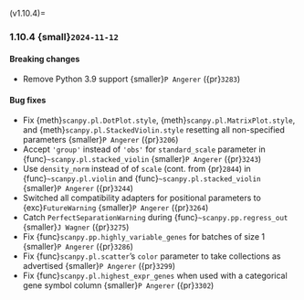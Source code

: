 (v1.10.4)=
### 1.10.4 {small}`2024-11-12`

#### Breaking changes

- Remove Python 3.9 support {smaller}`P Angerer` ({pr}`3283`)

#### Bug fixes

- Fix {meth}`scanpy.pl.DotPlot.style`, {meth}`scanpy.pl.MatrixPlot.style`, and {meth}`scanpy.pl.StackedViolin.style` resetting all non-specified parameters {smaller}`P Angerer` ({pr}`3206`)
- Accept `'group'` instead of `'obs'` for `standard_scale` parameter in {func}`~scanpy.pl.stacked_violin` {smaller}`P Angerer` ({pr}`3243`)
- Use `density_norm` instead of of `scale` (cont. from {pr}`2844`) in {func}`~scanpy.pl.violin` and {func}`~scanpy.pl.stacked_violin` {smaller}`P Angerer` ({pr}`3244`)
- Switched all compatibility adapters for positional parameters to {exc}`FutureWarning` {smaller}`P Angerer` ({pr}`3264`)
- Catch `PerfectSeparationWarning` during {func}`~scanpy.pp.regress_out` {smaller}`J Wagner` ({pr}`3275`)
- Fix {func}`scanpy.pp.highly_variable_genes` for batches of size 1 {smaller}`P Angerer` ({pr}`3286`)
- Fix {func}`scanpy.pl.scatter`’s `color` parameter to take collections as advertised {smaller}`P Angerer` ({pr}`3299`)
- Fix {func}`scanpy.pl.highest_expr_genes` when used with a categorical gene symbol column {smaller}`P Angerer` ({pr}`3302`)
